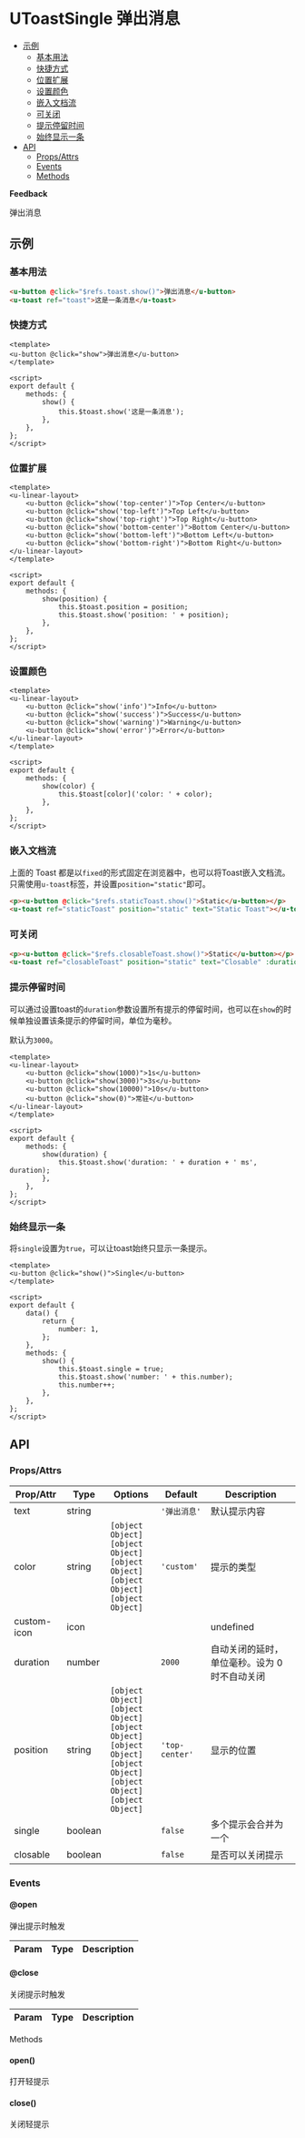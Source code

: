 <!-- 该 README.md 根据 api.yaml 和 docs/*.md 自动生成，为了方便在 GitHub 和 NPM 上查阅。如需修改，请查看源文件 -->

# UToastSingle 弹出消息

- [示例](#示例)
    - [基本用法](#基本用法)
    - [快捷方式](#快捷方式)
    - [位置扩展](#位置扩展)
    - [设置颜色](#设置颜色)
    - [嵌入文档流](#嵌入文档流)
    - [可关闭](#可关闭)
    - [提示停留时间](#提示停留时间)
    - [始终显示一条](#始终显示一条)
- [API]()
    - [Props/Attrs](#propsattrs)
    - [Events](#events)
    - [Methods](#methods)

**Feedback**

弹出消息

## 示例
### 基本用法

```html
<u-button @click="$refs.toast.show()">弹出消息</u-button>
<u-toast ref="toast">这是一条消息</u-toast>
```

### 快捷方式

``` vue
<template>
<u-button @click="show">弹出消息</u-button>
</template>

<script>
export default {
    methods: {
        show() {
            this.$toast.show('这是一条消息');
        },
    },
};
</script>
```

### 位置扩展

``` vue
<template>
<u-linear-layout>
    <u-button @click="show('top-center')">Top Center</u-button>
    <u-button @click="show('top-left')">Top Left</u-button>
    <u-button @click="show('top-right')">Top Right</u-button>
    <u-button @click="show('bottom-center')">Bottom Center</u-button>
    <u-button @click="show('bottom-left')">Bottom Left</u-button>
    <u-button @click="show('bottom-right')">Bottom Right</u-button>
</u-linear-layout>
</template>

<script>
export default {
    methods: {
        show(position) {
            this.$toast.position = position;
            this.$toast.show('position: ' + position);
        },
    },
};
</script>
```
### 设置颜色

``` vue
<template>
<u-linear-layout>
    <u-button @click="show('info')">Info</u-button>
    <u-button @click="show('success')">Success</u-button>
    <u-button @click="show('warning')">Warning</u-button>
    <u-button @click="show('error')">Error</u-button>
</u-linear-layout>
</template>

<script>
export default {
    methods: {
        show(color) {
            this.$toast[color]('color: ' + color);
        },
    },
};
</script>
```

### 嵌入文档流

上面的 Toast 都是以`fixed`的形式固定在浏览器中，也可以将Toast嵌入文档流。只需使用`u-toast`标签，并设置`position="static"`即可。

``` html
<p><u-button @click="$refs.staticToast.show()">Static</u-button></p>
<u-toast ref="staticToast" position="static" text="Static Toast"></u-toast>
```

### 可关闭

``` html
<p><u-button @click="$refs.closableToast.show()">Static</u-button></p>
<u-toast ref="closableToast" position="static" text="Closable" :duration="0" closable></u-toast>
```

### 提示停留时间

可以通过设置toast的`duration`参数设置所有提示的停留时间，也可以在`show`的时候单独设置该条提示的停留时间，单位为毫秒。

默认为`3000`。

``` vue
<template>
<u-linear-layout>
    <u-button @click="show(1000)">1s</u-button>
    <u-button @click="show(3000)">3s</u-button>
    <u-button @click="show(10000)">10s</u-button>
    <u-button @click="show(0)">常驻</u-button>
</u-linear-layout>
</template>

<script>
export default {
    methods: {
        show(duration) {
            this.$toast.show('duration: ' + duration + ' ms', duration);
        },
    },
};
</script>
```

### 始终显示一条

将`single`设置为`true`，可以让toast始终只显示一条提示。

``` vue
<template>
<u-button @click="show()">Single</u-button>
</template>

<script>
export default {
    data() {
        return {
            number: 1,
        };
    },
    methods: {
        show() {
            this.$toast.single = true;
            this.$toast.show('number: ' + this.number);
            this.number++;
        },
    },
};
</script>
```

## API
### Props/Attrs

| Prop/Attr | Type | Options | Default | Description |
| --------- | ---- | ------- | ------- | ----------- |
| text | string |  | `'弹出消息'` | 默认提示内容 |
| color | string | `[object Object]`<br/>`[object Object]`<br/>`[object Object]`<br/>`[object Object]`<br/>`[object Object]` | `'custom'` | 提示的类型 |
| custom-icon | icon |  |  | undefined |
| duration | number |  | `2000` | 自动关闭的延时，单位毫秒。设为 0 时不自动关闭 |
| position | string | `[object Object]`<br/>`[object Object]`<br/>`[object Object]`<br/>`[object Object]`<br/>`[object Object]`<br/>`[object Object]`<br/>`[object Object]` | `'top-center'` | 显示的位置 |
| single | boolean |  | `false` | 多个提示会合并为一个 |
| closable | boolean |  | `false` | 是否可以关闭提示 |

### Events

#### @open

弹出提示时触发

| Param | Type | Description |
| ----- | ---- | ----------- |

#### @close

关闭提示时触发

| Param | Type | Description |
| ----- | ---- | ----------- |

Methods

#### open()

打开轻提示

#### close()

关闭轻提示

